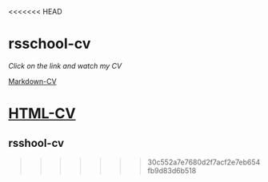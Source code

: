 <<<<<<< HEAD
 # rsschool-cv

 *Click on the link and watch my CV*

 [Markdown-CV](https://pro100vidocq.github.io/rsschool-cv/cv)

 [HTML-CV](https://pro100vidocq.github.io/rsschool-cv/)
=======
## rsshool-cv
>>>>>>> 30c552a7e7680d2f7acf2e7eb654fb9d83d6b518

